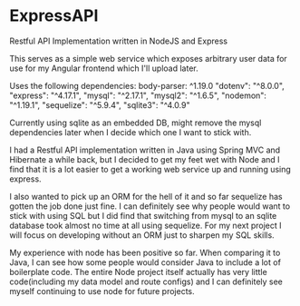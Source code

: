 # ExpressAPI
Restful API Implementation written in NodeJS and Express

This serves as a simple web service which exposes arbitrary user data for use for my Angular frontend which I'll upload later.


Uses the following dependencies:
body-parser: ^1.19.0
"dotenv": "^8.0.0",
"express": "^4.17.1",
"mysql": "^2.17.1",
"mysql2": "^1.6.5",
"nodemon": "^1.19.1",
"sequelize": "^5.9.4",
"sqlite3": "^4.0.9"


Currently using sqlite as an embedded DB, might remove the mysql dependencies later when I decide which one I want to stick with.

I had a Restful API implementation written in Java using Spring MVC and Hibernate a while back, but I decided to get my feet wet with Node
and I find that it is a lot easier to get a working web service up and running using express. 

I also wanted to pick up an ORM for the hell of it and so far sequelize has gotten the job done just fine. I can definitely see why people
would want to stick with using SQL but I did find that switching from mysql to an sqlite database took almost no time at all using
sequelize. For my next project I will focus on developing without an ORM just to sharpen my SQL skills.

My experience with node has been positive so far. When comparing it to Java, I can see how some people would consider Java to include a lot of 
boilerplate code. The entire Node project itself actually has very little code(including my data model and route configs) and I can
definitely see myself continuing to use node for future projects.

